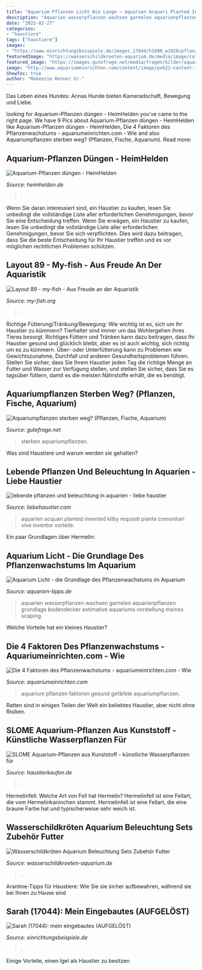 ```yaml
---
title: "Aquarium Pflanzen Licht Wie Lange ~ Aquarien Acquari Planted Invented Kilby Requisiti Piante Comunitari Vive Inventor Vorteile"
description: "Aquarien wasserpflanzen wachsen garnelen aquarienpflanzen grundlage bodendecker estimative aquariums vorstellung meines scaping"
date: "2022-02-27"
categories:
- "haustiere"
tags: ["haustiere"]
images:
- "https://www.einrichtungsbeispiele.de/images_17044/h1080_w1920/pflanzen-im-aquarium-mein-eingebautes-aufgeloest__0bd06a35587dc6a0c33dcf21f3a69af3.jpg"
featuredImage: "https://wasserschildkroeten-aquarium.de/media/image/category/6/xs/pflanzen.jpg"
featured_image: "https://images.gutefrage.net/media/fragen/bilder/aquariumpflanzen-sterben-weg/0_big.jpg?v=1488368963000"
image: "http://www.aquariumeinrichten.com/content/image/px622-content-large/schoene-aquarium-pflanzen.jpg"
ShowToc: true
author: "Makenzie Renner Sr."
---
```



Das Leben eines Hundes: Annas Hunde bieten Kameradschaft, Bewegung und Liebe.

	

		
looking for Aquarium-Pflanzen düngen - HeimHelden you've came to the right page. We have 9 Pics about Aquarium-Pflanzen düngen - HeimHelden like Aquarium-Pflanzen düngen - HeimHelden, Die 4 Faktoren des Pflanzenwachstums - aquariumeinrichten.com - Wie and also Aquariumpflanzen sterben weg? (Pflanzen, Fische, Aquarium). Read more:
		
    
## Aquarium-Pflanzen Düngen - HeimHelden

<img loading=lazy src="http://www.heimhelden.de/wp-content/uploads/2017/06/aquarium-pflanzen-duengen-184103845.jpg" onerror="this.onerror=null;this.src='https://tse2.mm.bing.net/th?id=OIP.W2V9zxDz-0fTxpb1TjNrIgHaEw&amp;pid=15.1';" alt="Aquarium-Pflanzen düngen - HeimHelden">

_Source: heimhelden.de_

>. 

	

Wenn Sie daran interessiert sind, ein Haustier zu kaufen, lesen Sie unbedingt die vollständige Liste aller erforderlichen Genehmigungen, bevor Sie eine Entscheidung treffen.
Wenn Sie erwägen, ein Haustier zu kaufen, lesen Sie unbedingt die vollständige Liste aller erforderlichen Genehmigungen, bevor Sie sich verpflichten. Dies wird dazu beitragen, dass Sie die beste Entscheidung für Ihr Haustier treffen und es vor möglichen rechtlichen Problemen schützen.

    
## Layout 89 - My-fish - Aus Freude An Der Aquaristik

<img loading=lazy src="https://my-fish.org/wp-content/uploads/2014/02/Layout-89.png" onerror="this.onerror=null;this.src='https://tse1.mm.bing.net/th?id=OIP.PGRjeIRLcJmC_jZznXNa7AHaCu&amp;pid=15.1';" alt="Layout 89 - my-fish - Aus Freude an der Aquaristik">

_Source: my-fish.org_

>. 

	

Richtige Fütterung/Tränkung/Bewegung: Wie wichtig ist es, sich um Ihr Haustier zu kümmern?
Tierhalter sind immer um das Wohlergehen ihres Tieres besorgt. Richtiges Füttern und Tränken kann dazu beitragen, dass Ihr Haustier gesund und glücklich bleibt, aber es ist auch wichtig, sich richtig um es zu kümmern. Über- oder Unterfütterung kann zu Problemen wie Gewichtszunahme, Durchfall und anderen Gesundheitsproblemen führen. Stellen Sie sicher, dass Sie Ihrem Haustier jeden Tag die richtige Menge an Futter und Wasser zur Verfügung stellen, und stellen Sie sicher, dass Sie es tagsüber füttern, damit es die meisten Nährstoffe erhält, die es benötigt.

    
## Aquariumpflanzen Sterben Weg? (Pflanzen, Fische, Aquarium)

<img loading=lazy src="https://images.gutefrage.net/media/fragen/bilder/aquariumpflanzen-sterben-weg/0_big.jpg?v=1488368963000" onerror="this.onerror=null;this.src='https://tse1.mm.bing.net/th?id=OIP.demJ4HO9eRKcLMyYi_qXjwHaEN&amp;pid=15.1';" alt="Aquariumpflanzen sterben weg? (Pflanzen, Fische, Aquarium)">

_Source: gutefrage.net_

>sterben aquariumpflanzen. 

	

Was sind Haustiere und warum werden sie gehalten?

    
## Lebende Pflanzen Und Beleuchtung In Aquarien - Liebe Haustier

<img loading=lazy src="https://imgs.liebehaustier.com/imgs/LED-lighting-for-aquariums-57e84cc03df78c690f550be9.jpg" onerror="this.onerror=null;this.src='https://tse4.mm.bing.net/th?id=OIP.o4jVzLdL4MEIk2hkB7azBQHaE8&amp;pid=15.1';" alt="lebende pflanzen und beleuchtung in aquarien - liebe haustier">

_Source: liebehaustier.com_

>aquarien acquari planted invented kilby requisiti piante comunitari vive inventor vorteile. 

	

Ein paar Grundlagen über Hermelin:

    
## Aquarium Licht - Die Grundlage Des Pflanzenwachstums Im Aquarium

<img loading=lazy src="https://aquarien-tipps.de/wp-content/uploads/2018/01/TankUpdate18-01-12-800x356.jpg" onerror="this.onerror=null;this.src='https://tse2.mm.bing.net/th?id=OIP.52b_SZ5gUTUndHkg0d3NTgHaDS&amp;pid=15.1';" alt="Aquarium Licht - die Grundlage des Pflanzenwachstums im Aquarium">

_Source: aquarien-tipps.de_

>aquarien wasserpflanzen wachsen garnelen aquarienpflanzen grundlage bodendecker estimative aquariums vorstellung meines scaping. 

	

Welche Vorteile hat ein kleines Haustier?

    
## Die 4 Faktoren Des Pflanzenwachstums - Aquariumeinrichten.com - Wie

<img loading=lazy src="http://www.aquariumeinrichten.com/content/image/px622-content-large/schoene-aquarium-pflanzen.jpg" onerror="this.onerror=null;this.src='https://tse1.mm.bing.net/th?id=OIP.FyzlmIp4HAe7JEpnwHd-XwHaES&amp;pid=15.1';" alt="Die 4 Faktoren des Pflanzenwachstums - aquariumeinrichten.com - Wie">

_Source: aquariumeinrichten.com_

>aquarium pflanzen faktoren gesund gefärbte aquariumpflanzen. 

	

Ratten sind in einigen Teilen der Welt ein beliebtes Haustier, aber nicht ohne Risiken.

    
## SLOME Aquarium-Pflanzen Aus Kunststoff - Künstliche Wasserpflanzen Für

<img loading=lazy src="http://www.haustierkaufen.de/wp-content/uploads/2019/07/SLOME-Aquarium-Pflanzen-aus-Kunststoff-knstliche-Wasserpflanzen-fr-groe-knstliche-Aquarien-Dekoration-und-Zubehr-Blau-7-Stck-0-2-500x375.jpg" onerror="this.onerror=null;this.src='https://tse1.mm.bing.net/th?id=OIP.3pUjAuztwROgD1h-dT-qqwHaFj&amp;pid=15.1';" alt="SLOME Aquarium-Pflanzen aus Kunststoff - künstliche Wasserpflanzen für">

_Source: haustierkaufen.de_

>. 

	

Hermelinfell: Welche Art von Fell hat Hermelin?
Hermelinfell ist eine Fellart, die vom Hermelinkaninchen stammt. Hermelinfell ist eine Fellart, die eine braune Farbe hat und typischerweise sehr weich ist.

    
## Wasserschildkröten Aquarium Beleuchtung Sets Zubehör Futter

<img loading=lazy src="https://wasserschildkroeten-aquarium.de/media/image/category/6/xs/pflanzen.jpg" onerror="this.onerror=null;this.src='https://tse1.mm.bing.net/th?id=OIP.FZGGa89u9lbcOEi7sz_21AAAAA&amp;pid=15.1';" alt="Wasserschildkröten Aquarium Beleuchtung Sets Zubehör Futter">

_Source: wasserschildkroeten-aquarium.de_

>. 

	

Arantine-Tipps für Haustiere: Wie Sie sie sicher aufbewahren, während sie bei Ihnen zu Hause sind

    
## Sarah (17044): Mein Eingebautes (AUFGELÖST)

<img loading=lazy src="https://www.einrichtungsbeispiele.de/images_17044/h1080_w1920/pflanzen-im-aquarium-mein-eingebautes-aufgeloest__0bd06a35587dc6a0c33dcf21f3a69af3.jpg" onerror="this.onerror=null;this.src='https://tse2.mm.bing.net/th?id=OIP.zN-I_7Y7axGqqWLew8B73AHaFj&amp;pid=15.1';" alt="Sarah (17044): mein eingebautes (AUFGELÖST)">

_Source: einrichtungsbeispiele.de_

>. 

	

Einige Vorteile, einen Igel als Haustier zu besitzen

